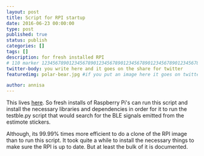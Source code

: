 ```yaml
---
layout: post
title: Script for RPI startup
date: 2016-06-23 00:00:00
type: post
published: true
status: publish
categories: []
tags: []
description: for fresh installed RPI
# 110 marker 1234567890123456789012345678901234567890123456789012345678901234567890123456789012345678901234567890123456789
twitter-body: you write here and it goes on the share for twitter
featuredimg: polar-bear.jpg #if you put an image here it goes on twitter too

author: annisa
---
```


This lives [here](). So fresh installs of Raspberry Pi's can run this script and install the necessary libraries and dependencies in order for it to run the testble.py script that would search for the BLE signals emitted from the estimote stickers. 

Although, its 99.99% times more efficient to do a clone of the RPI image than to run this script. It took quite a while to install the necessary things to make sure the RPI is up to date. But at least the bulk of it is documented. 
